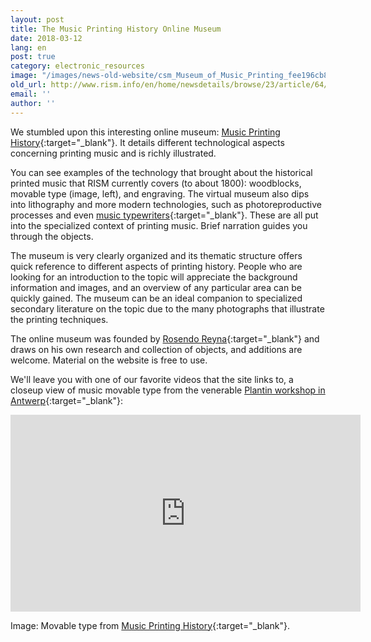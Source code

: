 ```yaml
---
layout: post
title: The Music Printing History Online Museum
date: 2018-03-12
lang: en
post: true
category: electronic_resources
image: "/images/news-old-website/csm_Museum_of_Music_Printing_fee196cb8b.jpg"
old_url: http://www.rism.info/en/home/newsdetails/browse/23/article/64/the-music-printing-history-online-museum.html
email: ''
author: ''
---
```


We stumbled upon this interesting online museum: [Music Printing History](http://www.musicprintinghistory.org/){:target="_blank"}. It details different technological aspects concerning printing music and is richly illustrated.

You can see examples of the technology that brought about the historical printed music that RISM currently covers (to about 1800): woodblocks, movable type (image, left), and engraving. The virtual museum also dips into lithography and more modern technologies, such as photoreproductive processes and even [music typewriters](http://www.musicprintinghistory.org/music-typewriters){:target="_blank"}. These are all put into the specialized context of printing music. Brief narration guides you through the objects.

The museum is very clearly organized and its thematic structure offers quick reference to different aspects of printing history. People who are looking for an introduction to the topic will appreciate the background information and images, and an overview of any particular area can be quickly gained. The museum can be an ideal companion to specialized secondary literature on the topic due to the many photographs that illustrate the printing techniques.

The online museum was founded by [Rosendo Reyna](http://www.musicprintinghistory.org/about){:target="_blank"} and draws on his own research and collection of objects, and additions are welcome. Material on the website is free to use.

We'll leave you with one of our favorite videos that the site links to, a closeup view of music movable type from the venerable [Plantin workshop in Antwerp](https://opac.rism.info/search?View=rism&q=Plantin&Language=en){:target="_blank"}:

<iframe width="560" height="315" src="https://www.youtube.com/embed/3n0s7nsdsrk" frameborder="0" allow="autoplay; encrypted-media" allowfullscreen></iframe>

Image: Movable type from [Music Printing History](http://www.musicprintinghistory.org/music-type/making-music-type){:target="_blank"}.